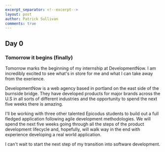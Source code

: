 ```yaml
---
excerpt_separator: <!--excerpt-->
layout: post
author: Patrick Sullivan
comments: true
---
```


## Day 0

### Tomorrow it begins (finally)

Tomorrow marks the beginning of my internship at DevelopmentNow. I am incredibly excited to see what's in store for me and what I can take away from the exerience.
<!--excerpt-->

DevelopmentNow is a web agency based in portland on the east side of the burnside bridge.
They have developed products for major brands across the U.S in all sorts of different industries and the opportunity to spend the next five weeks there is amazing.

I'll be working with three other talented Epicodus students to build out a full fledged application following agile development methodologies. We will spend the next five weeks going through all the steps of the product development lifecycle and, hopefully, will walk way in the end with experience developing a real world application.

I can't wait to start the next step of my transition into software development. 

